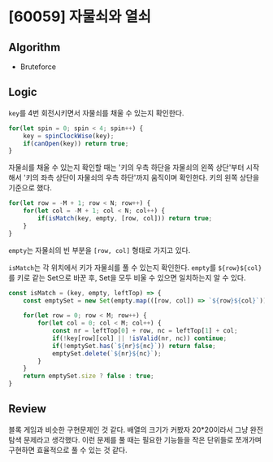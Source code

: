 # [60059] 자물쇠와 열쇠
## Algorithm
- Bruteforce
## Logic
`key`를 4번 회전시키면서 자물쇠를 채울 수 있는지 확인한다.

```js
for(let spin = 0; spin < 4; spin++) {
    key = spinClockWise(key);
    if(canOpen(key)) return true;
}
```

자물쇠를 채울 수 있는지 확인할 때는 '키의 우측 하단을 자물쇠의 왼쪽 상단'부터 시작해서 '키의 좌측 상단이 자물쇠의 우측 하단'까지 움직이며 확인한다.
키의 왼쪽 상단을 기준으로 했다.

```js
for(let row = -M + 1; row < N; row++) {
    for(let col = -M + 1; col < N; col++) {
        if(isMatch(key, empty, [row, col])) return true;
    }
}
```

`empty`는 자물쇠의 빈 부분을 `[row, col]` 형태로 가지고 있다.

`isMatch`는 각 위치에서 키가 자물쇠를 풀 수 있는지 확인한다.
`empty`를 `${row}${col}`를 키로 같는 Set으로 바꾼 후, Set을 모두 비울 수 있으면 일치하는지 알 수 있다.

```js
const isMatch = (key, empty, leftTop) => {
    const emptySet = new Set(empty.map(([row, col]) => `${row}${col}`));
    
    for(let row = 0; row < M; row++) {
        for(let col = 0; col < M; col++) {
            const nr = leftTop[0] + row, nc = leftTop[1] + col;
            if(!key[row][col] || !isValid(nr, nc)) continue;
            if(!emptySet.has(`${nr}${nc}`)) return false;
            emptySet.delete(`${nr}${nc}`);
        }
    }
    return emptySet.size ? false : true;
}
```

## Review
블록 게임과 비슷한 구현문제인 것 같다. 배열의 크기가 커봤자 20*20이라서 그냥 완전탐색 문제라고 생각했다.
이런 문제를 풀 때는 필요한 기능들을 작은 단위들로 쪼개가며 구현하면 효율적으로 풀 수 있는 것 같다.
